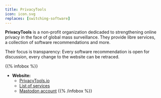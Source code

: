 ```yaml
---
title: PrivacyTools
icon: icon.svg
replaces: [switching-software]
---
```


**PrivacyTools** is a non-profit organization dedicaded to strengthening online privacy in the face of global mass surveillance. They provide libre services, a collection of software recommendations and more.

Their focus is transparency: Every software recommendation is open for discussion, every change to the website can be retraced.

{{% infobox %}}
- **Website:** 
    - [PrivacyTools.io](https://www.privacytools.io/)
    - [List of services](https://www.privacytools.io/services/)
    - [Mastodon account](https://social.privacytools.io/@privacytools)
{{% /infobox %}}